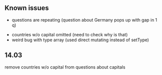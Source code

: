 ## Known issues
- questions are repeating (question about Germany pops up with gap in 1 q)
* countries w/o capital omitted (need to check why is that)
* weird bug with type array (used direct mutating instead of setType)

## 14.03
remove countries w/o capital from questions about capitals
